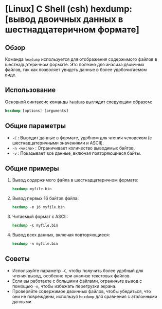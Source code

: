 # [Linux] C Shell (csh) hexdump: [вывод двоичных данных в шестнадцатеричном формате]

## Обзор
Команда `hexdump` используется для отображения содержимого файлов в шестнадцатеричном формате. Это полезно для анализа двоичных файлов, так как позволяет увидеть данные в более удобочитаемом виде.

## Использование
Основной синтаксис команды `hexdump` выглядит следующим образом:

```csh
hexdump [options] [arguments]
```

## Общие параметры
- `-C` : Выводит данные в формате, удобном для чтения человеком (с шестнадцатеричными значениями и ASCII).
- `-n <число>` : Ограничивает количество выводимых байтов.
- `-v` : Показывает все данные, включая повторяющиеся байты.

## Общие примеры
1. Вывод содержимого файла в шестнадцатеричном формате:
   ```csh
   hexdump myfile.bin
   ```

2. Вывод первых 16 байтов файла:
   ```csh
   hexdump -n 16 myfile.bin
   ```

3. Читаемый формат с ASCII:
   ```csh
   hexdump -C myfile.bin
   ```

4. Вывод всех данных, включая повторяющиеся:
   ```csh
   hexdump -v myfile.bin
   ```

## Советы
- Используйте параметр `-C`, чтобы получить более удобный для чтения вывод, особенно при анализе текстовых файлов.
- Если вы работаете с большими файлами, ограничьте вывод с помощью `-n`, чтобы избежать перегрузки экрана.
- Проверяйте содержимое двоичных файлов, чтобы убедиться, что они не повреждены, используя `hexdump` для сравнения с эталонными данными.